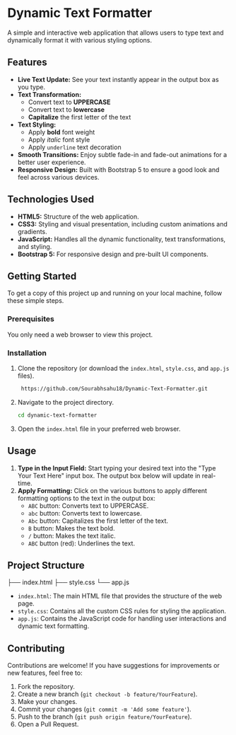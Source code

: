 # Dynamic Text Formatter

A simple and interactive web application that allows users to type text and dynamically format it with various styling options.

## Features

* **Live Text Update:** See your text instantly appear in the output box as you type.
* **Text Transformation:**
    * Convert text to **UPPERCASE**
    * Convert text to **lowercase**
    * **Capitalize** the first letter of the text
* **Text Styling:**
    * Apply **bold** font weight
    * Apply *italic* font style
    * Apply `underline` text decoration
* **Smooth Transitions:** Enjoy subtle fade-in and fade-out animations for a better user experience.
* **Responsive Design:** Built with Bootstrap 5 to ensure a good look and feel across various devices.

## Technologies Used

* **HTML5:** Structure of the web application.
* **CSS3:** Styling and visual presentation, including custom animations and gradients.
* **JavaScript:** Handles all the dynamic functionality, text transformations, and styling.
* **Bootstrap 5:** For responsive design and pre-built UI components.

## Getting Started

To get a copy of this project up and running on your local machine, follow these simple steps.

### Prerequisites

You only need a web browser to view this project.

### Installation

1.  Clone the repository (or download the `index.html`, `style.css`, and `app.js` files).
    ```bash
     https://github.com/Sourabhsahu18/Dynamic-Text-Formatter.git
    ```

2.  Navigate to the project directory.
    ```bash
    cd dynamic-text-formatter
    ```
3.  Open the `index.html` file in your preferred web browser.

## Usage

1.  **Type in the Input Field:** Start typing your desired text into the "Type Your Text Here" input box. The output box below will update in real-time.
2.  **Apply Formatting:** Click on the various buttons to apply different formatting options to the text in the output box:
    * `ABC` button: Converts text to UPPERCASE.
    * `abc` button: Converts text to lowercase.
    * `Abc` button: Capitalizes the first letter of the text.
    * `B` button: Makes the text bold.
    * `/` button: Makes the text italic.
    * `ABC` button (red): Underlines the text.

## Project Structure

├── index.html
├── style.css
└── app.js

* `index.html`: The main HTML file that provides the structure of the web page.
* `style.css`: Contains all the custom CSS rules for styling the application.
* `app.js`: Contains the JavaScript code for handling user interactions and dynamic text formatting.

## Contributing

Contributions are welcome! If you have suggestions for improvements or new features, feel free to:

1.  Fork the repository.
2.  Create a new branch (`git checkout -b feature/YourFeature`).
3.  Make your changes.
4.  Commit your changes (`git commit -m 'Add some feature'`).
5.  Push to the branch (`git push origin feature/YourFeature`).
6.  Open a Pull Request.
